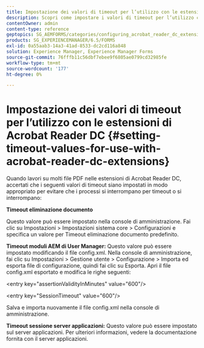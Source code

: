 ```yaml
---
title: Impostazione dei valori di timeout per l’utilizzo con le estensioni di Acrobat Reader DC
description: Scopri come impostare i valori di timeout per l’utilizzo con le estensioni Acrobat Reader DC.
contentOwner: admin
content-type: reference
geptopics: SG_AEMFORMS/categories/configuring_acrobat_reader_dc_extensions
products: SG_EXPERIENCEMANAGER/6.5/FORMS
exl-id: 0a55aab3-14a3-41ad-8533-dc2cd116a848
solution: Experience Manager, Experience Manager Forms
source-git-commit: 76fffb11c56dbf7ebee9f6805ae0799cd32985fe
workflow-type: tm+mt
source-wordcount: '177'
ht-degree: 0%

---
```


# Impostazione dei valori di timeout per l’utilizzo con le estensioni di Acrobat Reader DC  {#setting-timeout-values-for-use-with-acrobat-reader-dc-extensions}

Quando lavori su molti file PDF nelle estensioni di Acrobat Reader DC, accertati che i seguenti valori di timeout siano impostati in modo appropriato per evitare che i processi si interrompano per timeout o si interrompano:

**Timeout eliminazione documento**

Questo valore può essere impostato nella console di amministrazione. Fai clic su Impostazioni > Impostazioni sistema core > Configurazioni e specifica un valore per Timeout eliminazione documento predefinito.

**Timeout moduli AEM di User Manager:** Questo valore può essere impostato modificando il file config.xml. Nella console di amministrazione, fai clic su Impostazioni > Gestione utente > Configurazione > Importa ed esporta file di configurazione, quindi fai clic su Esporta. Apri il file config.xml esportato e modifica le righe seguenti:

&lt;entry key=&quot;assertionValidityInMinutes&quot; value=&quot;600&quot;/>

&lt;entry key=&quot;SessionTimeout&quot; value=&quot;600&quot;/>

Salva e importa nuovamente il file config.xml nella console di amministrazione.

**Timeout sessione server applicazioni:** Questo valore può essere impostato sul server applicazioni. Per ulteriori informazioni, vedere la documentazione fornita con il server applicazioni.
